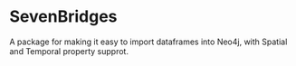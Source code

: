 # SevenBridges
A package for making it easy to import dataframes into Neo4j, with Spatial and Temporal property supprot.
